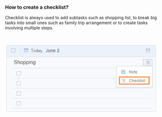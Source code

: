 ### How to create a checklist?

Checklist is always used to add subtasks such as shopping list, to break big tasks into small ones such as family trip arrangement or to create tasks involving multiple steps.

<br />


![](../images/webchecklist.png)
